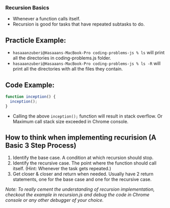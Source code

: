 ### Recursion Basics

- Whenever a function calls itself.
- Recursion is good for tasks that have repeated subtasks to do.

## Practicle Example:

- `hasaaanzuberi@Hasaaans-MacBook-Pro coding-problems-js % ls` will print all the directories in coding-problems.js folder.
- `hasaaanzuberi@Hasaaans-MacBook-Pro coding-problems-js % ls -R` will print all the directories with all the files they contain.

## Code Example:

```js
function inception() {
  inception();
}
```

- Calling the above `inception();` function will result in stack overflow. Or Maximum call stack size exceeded in Chrome console.

## How to think when implementing recurision (A Basic 3 Step Process)

1. Identify the base case. A condition at which recursion should stop.
2. Identify the recursive case. The point where the function should call itself. (Hint: Whenever the task gets repeated.)
3. Get closer & closer and return when needed. Usually have 2 return statements, one for the base case and one for the recursive case.

_Note: To really cement the understanding of recursion implementation, checkout the example in recursion.js and debug the code in Chrome console or any other debugger of your choice._


